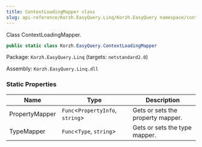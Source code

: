 ```yaml
---
title: ContextLoadingMapper class
slug: api-reference/Korzh.EasyQuery.Linq/Korzh.EasyQuery namespace/contextloadingmapper-class
---
```



Class ContextLoadingMapper.
```csharp
public static class Korzh.EasyQuery.ContextLoadingMapper

```
Package: `Korzh.EasyQuery.Linq` (targets: `netstandard2.0`)

Assembly: `Korzh.EasyQuery.Linq.dll`

### Static Properties

| Name | Type | Description | 
| --- | --- | --- | 
| PropertyMapper | `Func`&lt;`PropertyInfo`, `string`&gt; | Gets or sets the property mapper. | 
| TypeMapper | `Func`&lt;`Type`, `string`&gt; | Gets or sets the type mapper. |